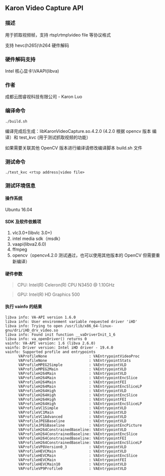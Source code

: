 ## Karon Video Capture API

### 描述

用于抓取视频帧，支持 rtsp\rtmp\video file 等协议格式

支持 hevc(h265)\h264 硬件解码

### 硬件解码支持 

Intel 核心显卡\VAAPI(libva) 

### 作者

成都云图睿视科技有限公司 - Karon Luo

### 编译命令

~~~shell
./build.sh
~~~

编译完成后生成：libKaronVideoCapture.so.4.2.0 (4.2.0 根据 opencv 版本 编译）和 test_kvc (用于测试抓取视频的功能）

如果需要关联其他 OpenCV 版本进行编译请修改编译脚本 build.sh 文件

### 测试命令

~~~shell
./test_kvc <rtsp address|video file>
~~~

### 测试环境信息

#### 操作系统

Ubuntu 16.04 

#### SDK 及软件依赖项

1. vlc3.0+(libvlc 3.0+)
2. intel media sdk（msdk）
3. vaapi(libva2.6.0)
4. ffmpeg
5. opencv（opencv4.2.0 测试通过，也可以使用其他版本的 OpenCV 但需要重新编译）

#### 硬件参数

> CPU: Intel(R) Celeron(R) CPU N3450 @ 1.10GHz

> GPU: Intel(R) HD Graphics 500

#### 执行 vainfo 的结果

~~~shell
libva info: VA-API version 1.6.0
libva info: User environment variable requested driver 'iHD'
libva info: Trying to open /usr/lib/x86_64-linux-gnu/dri/iHD_drv_video.so
libva info: Found init function __vaDriverInit_1_6
libva info: va_openDriver() returns 0
vainfo: VA-API version: 1.6 (libva 2.6.0)
vainfo: Driver version: Intel iHD driver - 19.4.0
vainfo: Supported profile and entrypoints
      VAProfileNone                   :	VAEntrypointVideoProc
      VAProfileNone                   :	VAEntrypointStats
      VAProfileMPEG2Simple            :	VAEntrypointVLD
      VAProfileMPEG2Main              :	VAEntrypointVLD
      VAProfileH264Main               :	VAEntrypointVLD
      VAProfileH264Main               :	VAEntrypointEncSlice
      VAProfileH264Main               :	VAEntrypointFEI
      VAProfileH264Main               :	VAEntrypointEncSliceLP
      VAProfileH264High               :	VAEntrypointVLD
      VAProfileH264High               :	VAEntrypointEncSlice
      VAProfileH264High               :	VAEntrypointFEI
      VAProfileH264High               :	VAEntrypointEncSliceLP
      VAProfileVC1Simple              :	VAEntrypointVLD
      VAProfileVC1Main                :	VAEntrypointVLD
      VAProfileVC1Advanced            :	VAEntrypointVLD
      VAProfileJPEGBaseline           :	VAEntrypointVLD
      VAProfileJPEGBaseline           :	VAEntrypointEncPicture
      VAProfileH264ConstrainedBaseline:	VAEntrypointVLD
      VAProfileH264ConstrainedBaseline:	VAEntrypointEncSlice
      VAProfileH264ConstrainedBaseline:	VAEntrypointFEI
      VAProfileH264ConstrainedBaseline:	VAEntrypointEncSliceLP
      VAProfileVP8Version0_3          :	VAEntrypointVLD
      VAProfileHEVCMain               :	VAEntrypointVLD
      VAProfileHEVCMain               :	VAEntrypointEncSlice
      VAProfileHEVCMain               :	VAEntrypointFEI
      VAProfileHEVCMain10             :	VAEntrypointVLD
      VAProfileVP9Profile0            :	VAEntrypointVLD
~~~
